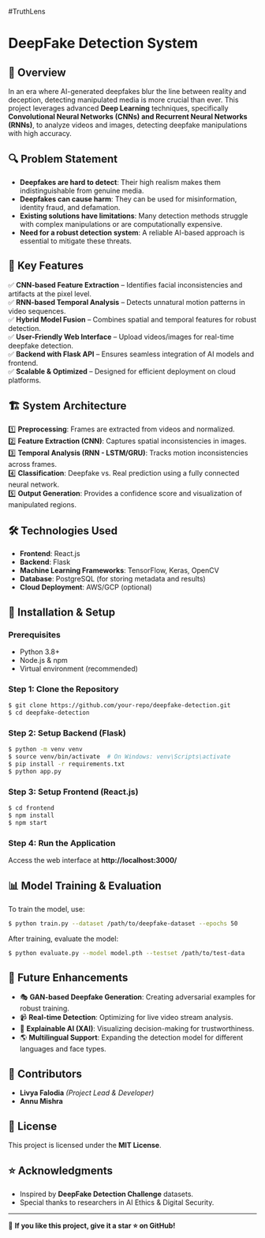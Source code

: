 #TruthLens
# DeepFake Detection System

## 📌 Overview
In an era where AI-generated deepfakes blur the line between reality and deception, detecting manipulated media is more crucial than ever. This project leverages advanced **Deep Learning** techniques, specifically **Convolutional Neural Networks (CNNs) and Recurrent Neural Networks (RNNs)**, to analyze videos and images, detecting deepfake manipulations with high accuracy.

## 🔍 Problem Statement
- **Deepfakes are hard to detect**: Their high realism makes them indistinguishable from genuine media.
- **Deepfakes can cause harm**: They can be used for misinformation, identity fraud, and defamation.
- **Existing solutions have limitations**: Many detection methods struggle with complex manipulations or are computationally expensive.
- **Need for a robust detection system**: A reliable AI-based approach is essential to mitigate these threats.

## 🚀 Key Features
✅ **CNN-based Feature Extraction** – Identifies facial inconsistencies and artifacts at the pixel level.  
✅ **RNN-based Temporal Analysis** – Detects unnatural motion patterns in video sequences.  
✅ **Hybrid Model Fusion** – Combines spatial and temporal features for robust detection.  
✅ **User-Friendly Web Interface** – Upload videos/images for real-time deepfake detection.  
✅ **Backend with Flask API** – Ensures seamless integration of AI models and frontend.  
✅ **Scalable & Optimized** – Designed for efficient deployment on cloud platforms.  

## 🏗️ System Architecture
1️⃣ **Preprocessing**: Frames are extracted from videos and normalized.  
2️⃣ **Feature Extraction (CNN)**: Captures spatial inconsistencies in images.  
3️⃣ **Temporal Analysis (RNN - LSTM/GRU)**: Tracks motion inconsistencies across frames.  
4️⃣ **Classification**: Deepfake vs. Real prediction using a fully connected neural network.  
5️⃣ **Output Generation**: Provides a confidence score and visualization of manipulated regions.  

## 🛠️ Technologies Used
- **Frontend**: React.js
- **Backend**: Flask
- **Machine Learning Frameworks**: TensorFlow, Keras, OpenCV
- **Database**: PostgreSQL (for storing metadata and results)
- **Cloud Deployment**: AWS/GCP (optional)

## 🏁 Installation & Setup
### Prerequisites
- Python 3.8+
- Node.js & npm
- Virtual environment (recommended)

### Step 1: Clone the Repository
```sh
$ git clone https://github.com/your-repo/deepfake-detection.git
$ cd deepfake-detection
```

### Step 2: Setup Backend (Flask)
```sh
$ python -m venv venv
$ source venv/bin/activate  # On Windows: venv\Scripts\activate
$ pip install -r requirements.txt
$ python app.py
```

### Step 3: Setup Frontend (React.js)
```sh
$ cd frontend
$ npm install
$ npm start
```

### Step 4: Run the Application
Access the web interface at **http://localhost:3000/**

## 📊 Model Training & Evaluation
To train the model, use:
```sh
$ python train.py --dataset /path/to/deepfake-dataset --epochs 50
```
After training, evaluate the model:
```sh
$ python evaluate.py --model model.pth --testset /path/to/test-data
```

## 📌 Future Enhancements
- 🎭 **GAN-based Deepfake Generation**: Creating adversarial examples for robust training.
- 📹 **Real-time Detection**: Optimizing for live video stream analysis.
- 🔬 **Explainable AI (XAI)**: Visualizing decision-making for trustworthiness.
- 🌎 **Multilingual Support**: Expanding the detection model for different languages and face types.

## 🤝 Contributors
- **Livya Falodia** *(Project Lead & Developer)*  
- **Annu Mishra**

## 📜 License
This project is licensed under the **MIT License**.

## ⭐ Acknowledgments
- Inspired by **DeepFake Detection Challenge** datasets.
- Special thanks to researchers in AI Ethics & Digital Security.

---
📌 **If you like this project, give it a star ⭐ on GitHub!**

